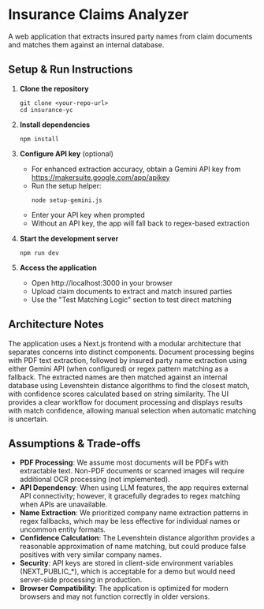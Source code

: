 # Insurance Claims Analyzer

A web application that extracts insured party names from claim documents and matches them against an internal database.

## Setup & Run Instructions

1. **Clone the repository**
   ```
   git clone <your-repo-url>
   cd insurance-yc
   ```

2. **Install dependencies**
   ```
   npm install
   ```

3. **Configure API key** (optional)
   - For enhanced extraction accuracy, obtain a Gemini API key from https://makersuite.google.com/app/apikey
   - Run the setup helper:
     ```
     node setup-gemini.js
     ```
   - Enter your API key when prompted
   - Without an API key, the app will fall back to regex-based extraction

4. **Start the development server**
   ```
   npm run dev
   ```

5. **Access the application**
   - Open http://localhost:3000 in your browser
   - Upload claim documents to extract and match insured parties
   - Use the "Test Matching Logic" section to test direct matching

## Architecture Notes

The application uses a Next.js frontend with a modular architecture that separates concerns into distinct components. Document processing begins with PDF text extraction, followed by insured party name extraction using either Gemini API (when configured) or regex pattern matching as a fallback. The extracted names are then matched against an internal database using Levenshtein distance algorithms to find the closest match, with confidence scores calculated based on string similarity. The UI provides a clear workflow for document processing and displays results with match confidence, allowing manual selection when automatic matching is uncertain.

## Assumptions & Trade-offs

- **PDF Processing**: We assume most documents will be PDFs with extractable text. Non-PDF documents or scanned images will require additional OCR processing (not implemented).
- **API Dependency**: When using LLM features, the app requires external API connectivity; however, it gracefully degrades to regex matching when APIs are unavailable.
- **Name Extraction**: We prioritized company name extraction patterns in regex fallbacks, which may be less effective for individual names or uncommon entity formats.
- **Confidence Calculation**: The Levenshtein distance algorithm provides a reasonable approximation of name matching, but could produce false positives with very similar company names.
- **Security**: API keys are stored in client-side environment variables (NEXT_PUBLIC_*), which is acceptable for a demo but would need server-side processing in production.
- **Browser Compatibility**: The application is optimized for modern browsers and may not function correctly in older versions. 